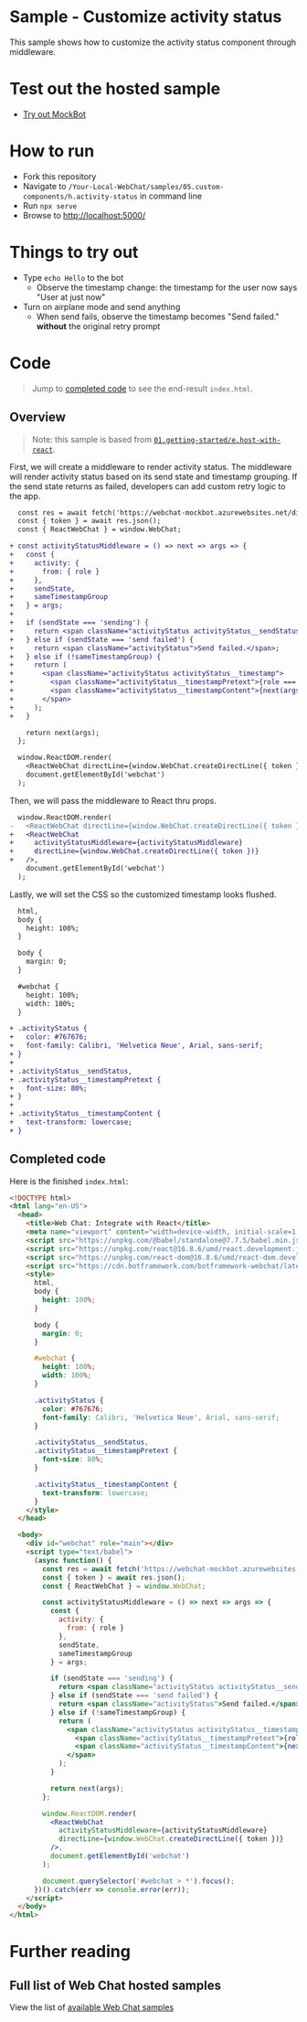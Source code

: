 # Sample - Customize activity status

This sample shows how to customize the activity status component through middleware.

# Test out the hosted sample

-  [Try out MockBot](https://microsoft.github.io/BotFramework-WebChat/05.custom-components/h.activity-status)

# How to run

-  Fork this repository
-  Navigate to `/Your-Local-WebChat/samples/05.custom-components/h.activity-status` in command line
-  Run `npx serve`
-  Browse to [http://localhost:5000/](http://localhost:5000/)

# Things to try out

- Type `echo Hello` to the bot
   - Observe the timestamp change: the timestamp for the user now says "User at just now"
- Turn on airplane mode and send anything
   - When send fails, observe the timestamp becomes "Send failed." **without** the original retry prompt

# Code

> Jump to [completed code](#completed-code) to see the end-result `index.html`.

## Overview

> Note: this sample is based from [`01.getting-started/e.host-with-react`](https://github.com/microsoft/BotFramework-WebChat/tree/master/samples/01.getting-started/e.host-with-react).

First, we will create a middleware to render activity status. The middleware will render activity status based on its send state and timestamp grouping. If the send state returns as failed, developers can add custom retry logic to the app.

```diff
  const res = await fetch('https://webchat-mockbot.azurewebsites.net/directline/token', { method: 'POST' });
  const { token } = await res.json();
  const { ReactWebChat } = window.WebChat;

+ const activityStatusMiddleware = () => next => args => {
+   const {
+     activity: {
+       from: { role }
+     },
+     sendState,
+     sameTimestampGroup
+   } = args;
+
+   if (sendState === 'sending') {
+     return <span className="activityStatus activityStatus__sendStatus">Sending&hellip;</span>;
+   } else if (sendState === 'send failed') {
+     return <span className="activityStatus">Send failed.</span>;
+   } else if (!sameTimestampGroup) {
+     return (
+       <span className="activityStatus activityStatus__timestamp">
+         <span className="activityStatus__timestampPretext">{role === 'user' ? 'User at ' : 'Bot at '}</span>
+         <span className="activityStatus__timestampContent">{next(args)}</span>
+       </span>
+     );
+   }

    return next(args);
  };

  window.ReactDOM.render(
    <ReactWebChat directLine={window.WebChat.createDirectLine({ token })} />,
    document.getElementById('webchat')
  );
```

Then, we will pass the middleware to React thru props.

```diff
  window.ReactDOM.render(
-   <ReactWebChat directLine={window.WebChat.createDirectLine({ token })} />,
+   <ReactWebChat
+     activityStatusMiddleware={activityStatusMiddleware}
+     directLine={window.WebChat.createDirectLine({ token })}
+   />,
    document.getElementById('webchat')
  );
```

Lastly, we will set the CSS so the customized timestamp looks flushed.

```diff
  html,
  body {
    height: 100%;
  }

  body {
    margin: 0;
  }

  #webchat {
    height: 100%;
    width: 100%;
  }

+ .activityStatus {
+   color: #767676;
+   font-family: Calibri, 'Helvetica Neue', Arial, sans-serif;
+ }
+
+ .activityStatus__sendStatus,
+ .activityStatus__timestampPretext {
+   font-size: 80%;
+ }
+
+ .activityStatus__timestampContent {
+   text-transform: lowercase;
+ }
```

## Completed code

Here is the finished `index.html`:

```html
<!DOCTYPE html>
<html lang="en-US">
  <head>
    <title>Web Chat: Integrate with React</title>
    <meta name="viewport" content="width=device-width, initial-scale=1.0" />
    <script src="https://unpkg.com/@babel/standalone@7.7.5/babel.min.js"></script>
    <script src="https://unpkg.com/react@16.8.6/umd/react.development.js"></script>
    <script src="https://unpkg.com/react-dom@16.8.6/umd/react-dom.development.js"></script>
    <script src="https://cdn.botframework.com/botframework-webchat/latest/webchat.js"></script>
    <style>
      html,
      body {
        height: 100%;
      }

      body {
        margin: 0;
      }

      #webchat {
        height: 100%;
        width: 100%;
      }

      .activityStatus {
        color: #767676;
        font-family: Calibri, 'Helvetica Neue', Arial, sans-serif;
      }

      .activityStatus__sendStatus,
      .activityStatus__timestampPretext {
        font-size: 80%;
      }

      .activityStatus__timestampContent {
        text-transform: lowercase;
      }
    </style>
  </head>

  <body>
    <div id="webchat" role="main"></div>
    <script type="text/babel">
      (async function() {
        const res = await fetch('https://webchat-mockbot.azurewebsites.net/directline/token', { method: 'POST' });
        const { token } = await res.json();
        const { ReactWebChat } = window.WebChat;

        const activityStatusMiddleware = () => next => args => {
          const {
            activity: {
              from: { role }
            },
            sendState,
            sameTimestampGroup
          } = args;

          if (sendState === 'sending') {
            return <span className="activityStatus activityStatus__sendStatus">Sending&hellip;</span>;
          } else if (sendState === 'send failed') {
            return <span className="activityStatus">Send failed.</span>;
          } else if (!sameTimestampGroup) {
            return (
              <span className="activityStatus activityStatus__timestamp">
                <span className="activityStatus__timestampPretext">{role === 'user' ? 'User at ' : 'Bot at '}</span>
                <span className="activityStatus__timestampContent">{next(args)}</span>
              </span>
            );
          }

          return next(args);
        };

        window.ReactDOM.render(
          <ReactWebChat
            activityStatusMiddleware={activityStatusMiddleware}
            directLine={window.WebChat.createDirectLine({ token })}
          />,
          document.getElementById('webchat')
        );

        document.querySelector('#webchat > *').focus();
      })().catch(err => console.error(err));
    </script>
  </body>
</html>
```

# Further reading

## Full list of Web Chat hosted samples

View the list of [available Web Chat samples](https://github.com/microsoft/BotFramework-WebChat/tree/master/samples)
